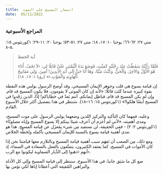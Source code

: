 ```yaml
---
title:  انتصار المسيح على الموت
date:  05/11/2022
---
```


### المراجع الأسبوعية
متى ٢٧: ٦٢-٦٦؛ يوحنا ١٠: ١٧، ١٨؛ متى ٢٧: ٥١-٥٣؛ يوحنا ٢٠: ١١-٢٩؛ ١كورنثوس ١٥: ٥-٨.

> <p>آية الحفظ</p>
> «فَلَمَّا رَأَيْتُهُ سَقَطْتُ عِنْدَ رِجْلَيْهِ كَمَيِّتٍ، فَوَضَعَ يَدَهُ الْيُمْنَى عَلَيَّ قَائِلًا لِي: ‹لاَ تَخَفْ، أَنَا هُوَ الأَوَّلُ وَالآخِرُ، وَالْحَيُّ. وَكُنْتُ مَيْتًا، وَهَا أَنَا حَيٌّ إِلَى أَبَدِ الآبِدِينَ! آمِينَ. وَلِي مَفَاتِيحُ الْهَاوِيَةِ وَالْمَوْتِ.›» (رؤيا ١: ١٧، ١٨).

إن قيامة يسوع هي قلب وجوهر الإيمان المسيحي. وقد أوضح الرسول بولس هذه النقطة بقوة كبيرة عندما كَتَبَ قائلًا: «لأنه إن كان الموتى لا يقومون، فلا يكون المسيح قد قام. وإن لم يكن المسيح قد قام، فباطِل إيمانكم. أنتم بَعدْ في خطاياكم! إذًا، الذين رَقَدوا في المسيح أيضًا هلكوا!» (١كورنثوس ١٥: ١٦–١٨). سَننظر في هذا بتفصيل أكثر خلال الأسبوع القادم.

وعليه، فمهما كان التأكيد والتركيز اللذين وضعهما بولس الرسول على موت المسيح، ومدى أهميته،  «لأني لم أعزم أن أعرف شيئا بينكم إلا يسوع المسيح وإياه مصلوبًا» (١كورنثوس ٢: ٢) - ففي الحقيقة، لن نستفيد مِن شيء بِمَعزَل عن قيامة المسيح. هذا هو مدى أهمية قيامة يسوع بالنسبة للإيمان المسيحي بأكمله ولخطَّة الخلاص.

ومع ذلك، مِن الصعب أن نَفهَم سبب أهمية قيامة المسيح وبالتلازم معها قيامتنا نحن إذا كان الأموات في المسيح، كما يعتقد الكثيرون، يتمتَّعون بالفعل بالسعادة في السماء، إذ أنهم ‹ذهبوا إلى الدِّيار السماوية ليكونوا مع الرب›.

ضع كل ما سَبَق جانبا، في هذا الأسبوع، سننظر إلى قيامة المسيح وإلى كل الأدلة والبراهين المُقنِعة التي أعطانا إياها لكي نؤمن بها.